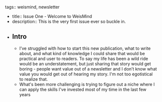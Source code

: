 tags:: weismind, newsletter

- title:: Issue One - Welcome to WeisMind
- description:: This is the very first issue ever so buckle in.
- ## Intro
	- I’ve struggled with how to start this new publication, what to write about, and what kind of knowledge I could share that would be practical and user to readers. To say my life has been a wild ride would be an understatement, but just sharing that story would get boring - people want value out of a newsletter and I don’t know what value you would get out of hearing my story. I'm not too egotistical to realize that.
	- What's been more challenging is trying to figure out a niche where I can apply the skills I've invested most of my time in the last few years